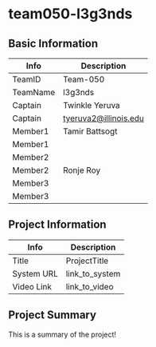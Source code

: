 # team050-l3g3nds

## Basic Information

|   Info      |        Description     |
| ----------- | ---------------------- |
| TeamID      |        Team-050        |
| TeamName    |         l3g3nds        |
| Captain     |       Twinkle Yeruva   |
| Captain     |  tyeruva2@illinois.edu |
| Member1     |       Tamir Battsogt   |
| Member1     |                        |
| Member2     |                        |
| Member2     |        Ronje Roy       |
| Member3     |                        |
| Member3     |                        |

## Project Information

|   Info      |        Description     |
| ----------- | ---------------------- |
|  Title      |       ProjectTitle     |
| System URL  |      link_to_system    |
| Video Link  |      link_to_video     |

## Project Summary

This is a summary of the project!
